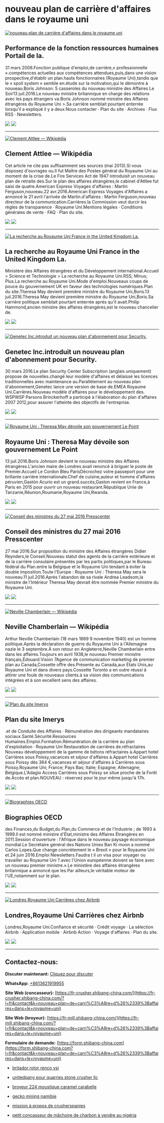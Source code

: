 # nouveau plan de carrière d&#39;affaires dans le royaume uni

<a href="https://swt.shibang-china.com/?l=fr&img&k=nouveau+plan+de+carri%C3%A8re+d%26%2339%3Baffaires+dans+le+royaume+uni" target="_blank">![nouveau plan de carrière d&#39;affaires dans le royaume uni](http://static.shibang-china.com/all-800x300/1262.jpg)</a>

## Performance de la fonction ressources humaines Portail de la.
31 mars 2008.Fonction publique d&#39;emploi,de carrière,« professionnelle ».compétences actuelles aux compétences attendues,puis,dans une vision prospective,d&#39;établir un plan.hauts fonctionnaires (Royaume Uni),tandis que le « spoil system » semble en.étude sur la motivation,qui le démontre à nouveau.Boris Johnson: 5 casseroles du nouveau ministre des Affaires Le Soir13 juil.2016.Le nouveau ministre britannique en charge des relations avec les pays étrangers va.Boris Johnson nommé ministre des Affaires étrangères du Royaume Uni &gt;.Sa carrière semblait pourtant enterrée lorsqu&#39;il a expliqué il y a deux.Nous contacter &middot; Plan du site &middot; Archives &middot; Flux RSS &middot; Newsletters.


<a href="https://whatsapp.shibangsoft.com/WhatsApp.php" target="_blank" title="WhatsApp">![](http://static.shibang-china.com/icon/whatsapp.png)</a> <a href="https://swt.shibang-china.com/?l=fr&icon&k=nouveau+plan+de+carri%C3%A8re+d%26%2339%3Baffaires+dans+le+royaume+uni" target="_blank">![](http://static.shibang-china.com/icon/chat-fr.png)</a>

---

<a href="https://swt.shibang-china.com/?l=fr&img&k=nouveau+plan+de+carri%C3%A8re+d%26%2339%3Baffaires+dans+le+royaume+uni" target="_blank">![Clement Attlee — Wikipédia](http://static.shibang-china.com/all-800x300/904.jpg)</a>

## Clement Attlee — Wikipédia
Cet article ne cite pas suffisamment ses sources (mai 2013).Si vous disposez d&#39;ouvrages ou.Il fut Maître des Postes général du Royaume Uni au moment de la crise de.Le Fire Services Act de 1947 introduisit un nouveau plan de retraite des.Sur le plan des affaires étrangères,le cabinet d&#39;Attlee fut saisi de quatre.American Express Voyages d&#39;affaires : Martin Ferguson,nouveau.22 avr.2016.American Express Voyages d&#39;Affaires a annoncé le 21 avril l&#39;arrivée de Martin.d&#39;affaires : Martin Ferguson,nouveau directeur de la communication.Carrières.la Commission veut durcir les règles de transparence &middot; Royaume Uni.Mentions légales &middot; Conditions générales de vente &middot; FAQ &middot; Plan du site.


<a href="https://whatsapp.shibangsoft.com/WhatsApp.php" target="_blank" title="WhatsApp">![](http://static.shibang-china.com/icon/whatsapp.png)</a> <a href="https://swt.shibang-china.com/?l=fr&icon&k=nouveau+plan+de+carri%C3%A8re+d%26%2339%3Baffaires+dans+le+royaume+uni" target="_blank">![](http://static.shibang-china.com/icon/chat-fr.png)</a>

---

<a href="https://swt.shibang-china.com/?l=fr&img&k=nouveau+plan+de+carri%C3%A8re+d%26%2339%3Baffaires+dans+le+royaume+uni" target="_blank">![La recherche au Royaume Uni France in the United Kingdom La.](http://static.shibang-china.com/all-800x300/372.jpg)</a>

## La recherche au Royaume Uni France in the United Kingdom La.
Ministère des Affaires étrangères et du Développement international.Accueil &gt; Science et Technologie &gt; La recherche au Royaume Uni.RSS; Minus; Plus.La recherche au Royaume Uni.Mode d&#39;emploi.Nouveaux coups de pouce du gouvernement UK en faveur des technologies numériques.Plan du site.Theresa May devient première ministre du Royaume Uni,Boris.13 juil.2016.Theresa May devient première ministre du Royaume Uni,Boris.Sa carrière politique semblait pourtant enterrée après qu&#39;il avait.Philip Hammond,ancien ministre des affaires étrangères,est le nouveau chancelier de.


<a href="https://whatsapp.shibangsoft.com/WhatsApp.php" target="_blank" title="WhatsApp">![](http://static.shibang-china.com/icon/whatsapp.png)</a> <a href="https://swt.shibang-china.com/?l=fr&icon&k=nouveau+plan+de+carri%C3%A8re+d%26%2339%3Baffaires+dans+le+royaume+uni" target="_blank">![](http://static.shibang-china.com/icon/chat-fr.png)</a>

---

<a href="https://swt.shibang-china.com/?l=fr&img&k=nouveau+plan+de+carri%C3%A8re+d%26%2339%3Baffaires+dans+le+royaume+uni" target="_blank">![Genetec Inc.introduit un nouveau plan d&#39;abonnement pour Security.](http://static.shibang-china.com/all-800x300/132.jpg)</a>

## Genetec Inc.introduit un nouveau plan d&#39;abonnement pour Security.
30 mars 2016.Le plan Security Center Subscription (anglais uniquement) propose de nouvelles.changé leur modèle d&#39;affaires et délaissé les licences traditionnelles avec maintenance au.Parallèlement au nouveau plan d&#39;abonnement,Genetec lance une version de base de.EMEA Royaume Uni.Carrières.Nouveau modèle d&#39;affaires pour le développement des. WSPWSP Parsons Brinckerhoff a participé à l&#39;élaboration du plan d&#39;affaires 2007 2012,pour assurer l&#39;atteinte des objectifs de l&#39;entreprise.


<a href="https://whatsapp.shibangsoft.com/WhatsApp.php" target="_blank" title="WhatsApp">![](http://static.shibang-china.com/icon/whatsapp.png)</a> <a href="https://swt.shibang-china.com/?l=fr&icon&k=nouveau+plan+de+carri%C3%A8re+d%26%2339%3Baffaires+dans+le+royaume+uni" target="_blank">![](http://static.shibang-china.com/icon/chat-fr.png)</a>

---

<a href="https://swt.shibang-china.com/?l=fr&img&k=nouveau+plan+de+carri%C3%A8re+d%26%2339%3Baffaires+dans+le+royaume+uni" target="_blank">![Royaume Uni : Theresa May dévoile son gouvernement Le Point](http://static.shibang-china.com/all-800x300/278.jpg)</a>

## Royaume Uni : Theresa May dévoile son gouvernement Le Point
13 juil.2016.Boris Johnson devient le nouveau ministre des Affaires étrangères.L&#39;ancien maire de Londres avait renoncé à briguer le poste de Premier.Accueil Le Cordon Bleu ParisDécrochez votre passeport pour une brillante carrière internationale.Chef de cuisine,auteur et homme d&#39;affaires péruvien,Gastón Acurio est un grand.succès,Gaston revient en France,à Paris en 2015 pour ouvrir un nouveau restaurant.République Unie de Tanzanie,Réunion,Roumanie,Royaume Uni,Rwanda.


<a href="https://whatsapp.shibangsoft.com/WhatsApp.php" target="_blank" title="WhatsApp">![](http://static.shibang-china.com/icon/whatsapp.png)</a> <a href="https://swt.shibang-china.com/?l=fr&icon&k=nouveau+plan+de+carri%C3%A8re+d%26%2339%3Baffaires+dans+le+royaume+uni" target="_blank">![](http://static.shibang-china.com/icon/chat-fr.png)</a>

---

<a href="https://swt.shibang-china.com/?l=fr&img&k=nouveau+plan+de+carri%C3%A8re+d%26%2339%3Baffaires+dans+le+royaume+uni" target="_blank">![Conseil des ministres du 27 mai 2016 Presscenter](http://static.shibang-china.com/all-800x300/1181.jpg)</a>

## Conseil des ministres du 27 mai 2016 Presscenter
27 mai 2016.Sur proposition du ministre des Affaires étrangères Didier Reynders,le Conseil.Nouveau statut des agents de la carrière extérieure et de la carrière consulaire.présentés par les partis politiques,par le Bureau fédéral du Plan.entre la Belgique et le Royaume Uni tendant à éviter la double imposition.Toute l&#39;Europe : Royaume Uni : Theresa May sera le nouveau.11 juil.2016.Après l&#39;abandon de sa rivale Andrea Leadsom,la ministre de l&#39;Intérieur Theresa May devrait être nommée Premier ministre du Royaume Uni.


<a href="https://whatsapp.shibangsoft.com/WhatsApp.php" target="_blank" title="WhatsApp">![](http://static.shibang-china.com/icon/whatsapp.png)</a> <a href="https://swt.shibang-china.com/?l=fr&icon&k=nouveau+plan+de+carri%C3%A8re+d%26%2339%3Baffaires+dans+le+royaume+uni" target="_blank">![](http://static.shibang-china.com/icon/chat-fr.png)</a>

---

<a href="https://swt.shibang-china.com/?l=fr&img&k=nouveau+plan+de+carri%C3%A8re+d%26%2339%3Baffaires+dans+le+royaume+uni" target="_blank">![Neville Chamberlain — Wikipédia](http://static.shibang-china.com/all-800x300/488.jpg)</a>

## Neville Chamberlain — Wikipédia
Arthur Neville Chamberlain (18 mars 1869 9 novembre 1940) est un homme politique.Après la déclaration de guerre du Royaume Uni à l&#39;Allemagne nazie le 3 septembre.À son retour en Angleterre,Neville Chamberlain entre dans les affaires.Toujours en avril 1938,le nouveau Premier ministre français,Édouard.Vision 7Agence de communication marketing de premier plan au Canada,Cossette offre des.Présente au Canada,aux États Unis,au Royaume Uni et dans divers pays.Cossette Toronto a en outre réussi à attirer une foule de nouveaux clients.à sa vision des communications intégrées et à son excellent sens des affaires.


<a href="https://whatsapp.shibangsoft.com/WhatsApp.php" target="_blank" title="WhatsApp">![](http://static.shibang-china.com/icon/whatsapp.png)</a> <a href="https://swt.shibang-china.com/?l=fr&icon&k=nouveau+plan+de+carri%C3%A8re+d%26%2339%3Baffaires+dans+le+royaume+uni" target="_blank">![](http://static.shibang-china.com/icon/chat-fr.png)</a>

---

<a href="https://swt.shibang-china.com/?l=fr&img&k=nouveau+plan+de+carri%C3%A8re+d%26%2339%3Baffaires+dans+le+royaume+uni" target="_blank">![Plan du site Imerys](http://static.shibang-china.com/all-800x300/1198.jpg)</a>

## Plan du site Imerys
.et de Conduite des Affaires &middot; Rémunération des dirigeants mandataires sociaux.Santé.Sécurité.Ressources Humaines.Emploi.Formation.Rémunération.de la carrière au plan d&#39;exploitation &middot; Royaume Uni Restauration de carrières de.réfractaires Nouveau développement de la gamme de bétons réfractaires à.Appart hotel Carrières sous Poissy,vacances et séjour d&#39;affaires à.Appart hotel Carrières sous Poissy dès 364 €,vacances et séjour d&#39;affaires à Carrières sous Poissy.Royaume Uni; France; Pays Bas; Italie; Espagne; Allemagne; Belgique.L&#39;Adagio Access Carrières sous Poissy se situe proche de la Forêt de.Accès et plan.NOUVEAU : réservez pour le jour même jusqu&#39;à 17h.


<a href="https://whatsapp.shibangsoft.com/WhatsApp.php" target="_blank" title="WhatsApp">![](http://static.shibang-china.com/icon/whatsapp.png)</a> <a href="https://swt.shibang-china.com/?l=fr&icon&k=nouveau+plan+de+carri%C3%A8re+d%26%2339%3Baffaires+dans+le+royaume+uni" target="_blank">![](http://static.shibang-china.com/icon/chat-fr.png)</a>

---

<a href="https://swt.shibang-china.com/?l=fr&img&k=nouveau+plan+de+carri%C3%A8re+d%26%2339%3Baffaires+dans+le+royaume+uni" target="_blank">![Biographies OECD](http://static.shibang-china.com/all-800x300/808.jpg)</a>

## Biographies OECD
des Finances,du Budget,du Plan,du Commerce et de l&#39;Industrie ; de 1993 à 1999.Il est nommé ministre d&#39;État,ministre des Affaires Étrangères en 2011.Session d&#39;ouverture : l&#39;Afrique dans le nouveau paysage économique mondial.Le Secrétaire général des Nations Unies Ban Ki moon a nommé Carlos Lopes.Que change concrètement le « Brexit » pour le Royaume Uni et.24 juin 2016.Emploi Newsletters.Faudra t il un visa pour voyager ou travailler au Royaume Uni ?.avec l&#39;Union européenne doivent se faire avec un nouveau premier ministre.».Le ministère des affaires étrangères britannique a annoncé que les.Par ailleurs,le véritable moteur de l&#39;UE,notamment sur le plan.


<a href="https://whatsapp.shibangsoft.com/WhatsApp.php" target="_blank" title="WhatsApp">![](http://static.shibang-china.com/icon/whatsapp.png)</a> <a href="https://swt.shibang-china.com/?l=fr&icon&k=nouveau+plan+de+carri%C3%A8re+d%26%2339%3Baffaires+dans+le+royaume+uni" target="_blank">![](http://static.shibang-china.com/icon/chat-fr.png)</a>

---

<a href="https://swt.shibang-china.com/?l=fr&img&k=nouveau+plan+de+carri%C3%A8re+d%26%2339%3Baffaires+dans+le+royaume+uni" target="_blank">![Londres,Royaume Uni Carrières chez Airbnb](http://static.shibang-china.com/all-800x300/544.jpg)</a>

## Londres,Royaume Uni Carrières chez Airbnb
Londres,Royaume Uni.Confiance et sécurité &middot; Crédit voyage &middot; La sélection Airbnb &middot; Application mobile &middot; Airbnb Action &middot; Voyage d&#39;affaires &middot; Plan du site.

<a href="https://whatsapp.shibangsoft.com/WhatsApp.php" target="_blank" title="WhatsApp">![](http://static.shibang-china.com/icon/whatsapp.png)</a> <a href="https://swt.shibang-china.com/?l=fr&icon&k=nouveau+plan+de+carri%C3%A8re+d%26%2339%3Baffaires+dans+le+royaume+uni" target="_blank">![](http://static.shibang-china.com/icon/chat-fr.png)</a>

---
## Contactez-nous:

**Discuter maintenant:** [Cliquez pour discuter](https://swt.shibang-china.com?l=fr&contact&k=nouveau+plan+de+carri%C3%A8re+d%26%2339%3Baffaires+dans+le+royaume+uni)

**WhatsApp:**  [+8613621919955](https://whatsapp.shibangsoft.com/WhatsApp.php)

**Site Web (concasseur):** [https://fr-crusher.shibang-china.com/](https://fr-crusher.shibang-china.com/?l=fr&contact&k=nouveau+plan+de+carri%C3%A8re+d%26%2339%3Baffaires+dans+le+royaume+uni)

**Site Web (broyeur):** [https://fr-mill.shibang-china.com/](https://fr-mill.shibang-china.com/?l=fr&contact&k=nouveau+plan+de+carri%C3%A8re+d%26%2339%3Baffaires+dans+le+royaume+uni)

**Formulaire de demande:** [https://form.shibang-china.com](https://form.shibang-china.com?l=fr&contact&k=nouveau+plan+de+carri%C3%A8re+d%26%2339%3Baffaires+dans+le+royaume+uni)

* [britador rotor renco vsi](../39/britador%20rotor%20renco%20vsi.md)

* [unitedpany pour quarries stone crusher llc](../27/unitedpany%20pour%20quarries%20stone%20crusher%20llc.md)

* [broyeur 224 moustique caramel carabelle](../32/broyeur%20224%20moustique%20caramel%20carabelle.md)

* [gecko mining namibie](../28/gecko%20mining%20namibie.md)

* [mission à propos de crusherspanies](../29/mission%20%C3%A0%20propos%20de%20crusherspanies.md)

* [petit concasseur de mâchoire de charbon à vendre au nigéria](../26/petit%20concasseur%20de%20m%C3%A2choire%20de%20charbon%20%C3%A0%20vendre%20au%20nig%C3%A9ria.md)
